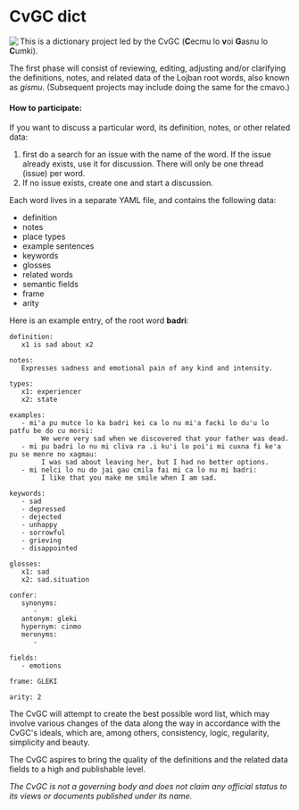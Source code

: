 # CvGC dict

<img align="left" src="https://avatars2.githubusercontent.com/u/20906737?v=3&s=200"> This is a dictionary project led by the CvGC (**C**ecmu lo **v**oi **G**asnu lo **C**umki).

The first phase will consist of reviewing, editing, adjusting and/or clarifying the definitions, notes, and related data of the Lojban root words, also known as *gismu*. (Subsequent projects may include doing the same for the cmavo.)

#### How to participate:

If you want to discuss a particular word, its definition, notes, or other related data:
  1. first do a search for an issue with the name of the word. If the issue already exists, use it for discussion. There will only be one thread (issue) per word.
  2. If no issue exists, create one and start a discussion.

Each word lives in a separate YAML file, and contains the following data:
* definition
* notes
* place types
* example sentences
* keywords
* glosses
* related words
* semantic fields
* frame
* arity

Here is an example entry, of the root word **badri**:

```
definition:
   x1 is sad about x2

notes:
   Expresses sadness and emotional pain of any kind and intensity.

types:
   x1: experiencer
   x2: state

examples:
   - mi'a pu mutce lo ka badri kei ca lo nu mi'a facki lo du'u lo patfu be do cu morsi:
        We were very sad when we discovered that your father was dead.
   - mi pu badri lo nu mi cliva ra .i ku'i lo poi'i mi cuxna fi ke'a pu se menre no xagmau:
        I was sad about leaving her, but I had no better options.
   - mi nelci lo nu do jai gau cmila fai mi ca lo nu mi badri:
        I like that you make me smile when I am sad.        

keywords:
   - sad
   - depressed
   - dejected
   - unhappy
   - sorrowful
   - grieving
   - disappointed

glosses:
   x1: sad
   x2: sad.situation

confer:
   synonyms:
      -
   antonym: gleki
   hypernym: cinmo
   meronyms:
      -

fields:
   - emotions

frame: GLEKI

arity: 2
```

The CvGC will attempt to create the best possible word list, which may involve various changes of the data along the way in accordance with the CvGC's ideals, which are, among others, consistency, logic, regularity, simplicity and beauty.

The CvGC aspires to bring the quality of the definitions and the related data fields to a high and publishable level.

*The CvGC is not a governing body and does not claim any official status to its views or documents published under its name.*
